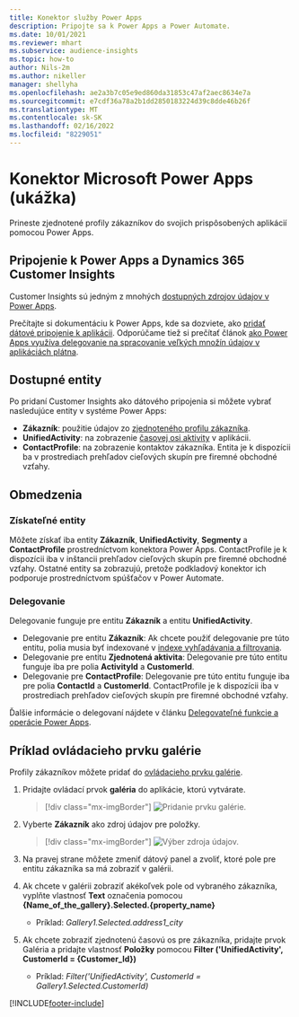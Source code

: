 ```yaml
---
title: Konektor služby Power Apps
description: Pripojte sa k Power Apps a Power Automate.
ms.date: 10/01/2021
ms.reviewer: mhart
ms.subservice: audience-insights
ms.topic: how-to
author: Nils-2m
ms.author: nikeller
manager: shellyha
ms.openlocfilehash: ae2a3b7c05e9ed860da31853c47af2aec8634e7a
ms.sourcegitcommit: e7cdf36a78a2b1dd2850183224d39c8dde46b26f
ms.translationtype: MT
ms.contentlocale: sk-SK
ms.lasthandoff: 02/16/2022
ms.locfileid: "8229051"
---
```

# <a name="microsoft-power-apps-connector-preview"></a>Konektor Microsoft Power Apps (ukážka)

Prineste zjednotené profily zákazníkov do svojich prispôsobených aplikácií pomocou Power Apps.

## <a name="connect-power-apps-and-dynamics-365-customer-insights"></a>Pripojenie k Power Apps a Dynamics 365 Customer Insights

Customer Insights sú jedným z mnohých [dostupných zdrojov údajov v Power Apps](/powerapps/maker/canvas-apps/working-with-data-sources).

Prečítajte si dokumentáciu k Power Apps, kde sa dozviete, ako [pridať dátové pripojenie k aplikácii](/powerapps/maker/canvas-apps/add-data-connection). Odporúčame tiež si prečítať článok [ako Power Apps využíva delegovanie na spracovanie veľkých množín údajov v aplikáciách plátna](/powerapps/maker/canvas-apps/delegation-overview).

## <a name="available-entities"></a>Dostupné entity

Po pridaní Customer Insights ako dátového pripojenia si môžete vybrať nasledujúce entity v systéme Power Apps:

- **Zákazník**: použitie údajov zo [zjednoteného profilu zákazníka](customer-profiles.md).
- **UnifiedActivity**: na zobrazenie [časovej osi aktivity](activities.md) v aplikácii.
- **ContactProfile**: na zobrazenie kontaktov zákazníka. Entita je k dispozícii ba v prostrediach prehľadov cieľových skupín pre firemné obchodné vzťahy.

## <a name="limitations"></a>Obmedzenia

### <a name="retrievable-entities"></a>Získateľné entity

Môžete získať iba entity **Zákazník**, **UnifiedActivity**, **Segmenty** a **ContactProfile** prostredníctvom konektora Power Apps. ContactProfile je k dispozícii iba v inštancii prehľadov cieľových skupín pre firemné obchodné vzťahy. Ostatné entity sa zobrazujú, pretože podkladový konektor ich podporuje prostredníctvom spúšťačov v Power Automate.

### <a name="delegation"></a>Delegovanie

Delegovanie funguje pre entitu **Zákazník** a entitu **UnifiedActivity**. 

- Delegovanie pre entitu **Zákazník**: Ak chcete použiť delegovanie pre túto entitu, polia musia byť indexované v [indexe vyhľadávania a filtrovania](search-filter-index.md).  
- Delegovanie pre entitu **Zjednotená aktivita**: Delegovanie pre túto entitu funguje iba pre polia **ActivityId** a **CustomerId**.  
- Delegovanie pre **ContactProfile**: Delegovanie pre túto entitu funguje iba pre polia **ContactId** a **CustomerId**. ContactProfile je k dispozícii iba v prostrediach prehľadov cieľových skupín pre firemné obchodné vzťahy.

Ďalšie informácie o delegovaní nájdete v článku [Delegovateľné funkcie a operácie Power Apps](/powerapps/maker/canvas-apps/delegation-overview). 

## <a name="example-gallery-control"></a>Príklad ovládacieho prvku galérie

Profily zákazníkov môžete pridať do [ovládacieho prvku galérie](/powerapps/maker/canvas-apps/add-gallery).

1. Pridajte ovládací prvok **galéria** do aplikácie, ktorú vytvárate.

    > [!div class="mx-imgBorder"]
    > ![Pridanie prvku galérie.](media/connector-powerapps9.png "Pridanie prvku galérie.")

2. Vyberte **Zákazník** ako zdroj údajov pre položky.

    > [!div class="mx-imgBorder"]
    > ![Výber zdroja údajov.](media/choose-datasource-powerapps.png "Vyberte zdroj údajov.")

3. Na pravej strane môžete zmeniť dátový panel a zvoliť, ktoré pole pre entitu zákazníka sa má zobraziť v galérii.

4. Ak chcete v galérii zobraziť akékoľvek pole od vybraného zákazníka, vyplňte vlastnosť **Text** označenia pomocou **{Name_of_the_gallery}.Selected.{property_name}**  
    - Príklad: _Gallery1.Selected.address1_city_

5. Ak chcete zobraziť zjednotenú časovú os pre zákazníka, pridajte prvok Galéria a pridajte vlastnosť **Položky** pomocou **Filter ('UnifiedActivity', CustomerId = {Customer_Id})**  
    - Príklad: _Filter('UnifiedActivity', CustomerId = Gallery1.Selected.CustomerId)_


[!INCLUDE[footer-include](../includes/footer-banner.md)]
